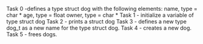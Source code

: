 Task 0 -defines a type struct dog with the following elements:   name, type = char *    age, type = float     owner, type = char *
Task 1 -  initialize a variable of type struct dog
Task 2 - prints a struct dog
Task 3 - defines a new type dog_t as a new name for the type struct dog.
Task 4 - creates a new dog.
Task 5 - frees dogs.